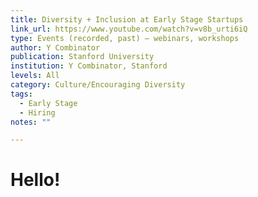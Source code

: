 ```yaml
---
title: Diversity + Inclusion at Early Stage Startups
link_url: https://www.youtube.com/watch?v=v8b_urti6iQ
type: Events (recorded, past) – webinars, workshops
author: Y Combinator
publication: Stanford University
institution: Y Combinator, Stanford
levels: All
category: Culture/Encouraging Diversity
tags:
  - Early Stage
  - Hiring
notes: ""

---
```


# Hello!
